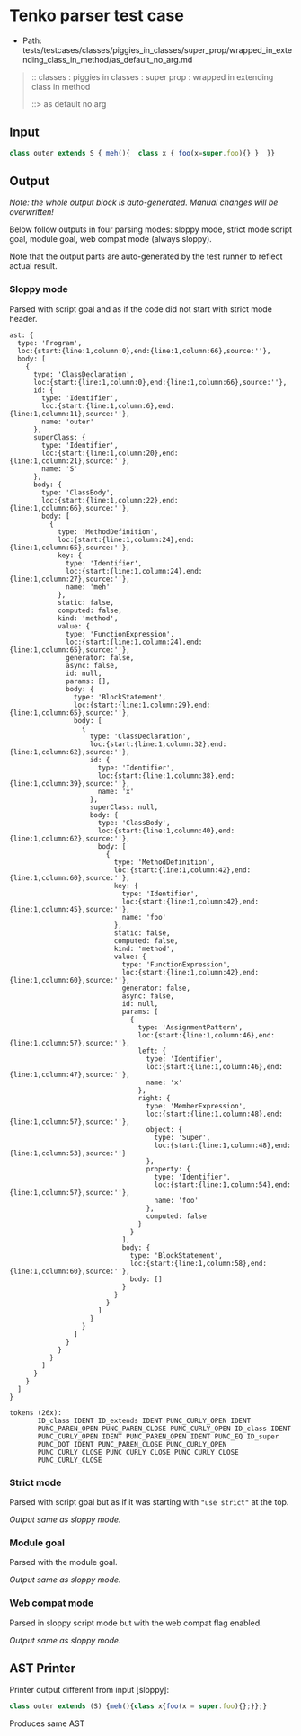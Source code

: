 # Tenko parser test case

- Path: tests/testcases/classes/piggies_in_classes/super_prop/wrapped_in_extending_class_in_method/as_default_no_arg.md

> :: classes : piggies in classes : super prop : wrapped in extending class in method
>
> ::> as default no arg

## Input

`````js
class outer extends S { meh(){  class x { foo(x=super.foo){} }  }}
`````

## Output

_Note: the whole output block is auto-generated. Manual changes will be overwritten!_

Below follow outputs in four parsing modes: sloppy mode, strict mode script goal, module goal, web compat mode (always sloppy).

Note that the output parts are auto-generated by the test runner to reflect actual result.

### Sloppy mode

Parsed with script goal and as if the code did not start with strict mode header.

`````
ast: {
  type: 'Program',
  loc:{start:{line:1,column:0},end:{line:1,column:66},source:''},
  body: [
    {
      type: 'ClassDeclaration',
      loc:{start:{line:1,column:0},end:{line:1,column:66},source:''},
      id: {
        type: 'Identifier',
        loc:{start:{line:1,column:6},end:{line:1,column:11},source:''},
        name: 'outer'
      },
      superClass: {
        type: 'Identifier',
        loc:{start:{line:1,column:20},end:{line:1,column:21},source:''},
        name: 'S'
      },
      body: {
        type: 'ClassBody',
        loc:{start:{line:1,column:22},end:{line:1,column:66},source:''},
        body: [
          {
            type: 'MethodDefinition',
            loc:{start:{line:1,column:24},end:{line:1,column:65},source:''},
            key: {
              type: 'Identifier',
              loc:{start:{line:1,column:24},end:{line:1,column:27},source:''},
              name: 'meh'
            },
            static: false,
            computed: false,
            kind: 'method',
            value: {
              type: 'FunctionExpression',
              loc:{start:{line:1,column:24},end:{line:1,column:65},source:''},
              generator: false,
              async: false,
              id: null,
              params: [],
              body: {
                type: 'BlockStatement',
                loc:{start:{line:1,column:29},end:{line:1,column:65},source:''},
                body: [
                  {
                    type: 'ClassDeclaration',
                    loc:{start:{line:1,column:32},end:{line:1,column:62},source:''},
                    id: {
                      type: 'Identifier',
                      loc:{start:{line:1,column:38},end:{line:1,column:39},source:''},
                      name: 'x'
                    },
                    superClass: null,
                    body: {
                      type: 'ClassBody',
                      loc:{start:{line:1,column:40},end:{line:1,column:62},source:''},
                      body: [
                        {
                          type: 'MethodDefinition',
                          loc:{start:{line:1,column:42},end:{line:1,column:60},source:''},
                          key: {
                            type: 'Identifier',
                            loc:{start:{line:1,column:42},end:{line:1,column:45},source:''},
                            name: 'foo'
                          },
                          static: false,
                          computed: false,
                          kind: 'method',
                          value: {
                            type: 'FunctionExpression',
                            loc:{start:{line:1,column:42},end:{line:1,column:60},source:''},
                            generator: false,
                            async: false,
                            id: null,
                            params: [
                              {
                                type: 'AssignmentPattern',
                                loc:{start:{line:1,column:46},end:{line:1,column:57},source:''},
                                left: {
                                  type: 'Identifier',
                                  loc:{start:{line:1,column:46},end:{line:1,column:47},source:''},
                                  name: 'x'
                                },
                                right: {
                                  type: 'MemberExpression',
                                  loc:{start:{line:1,column:48},end:{line:1,column:57},source:''},
                                  object: {
                                    type: 'Super',
                                    loc:{start:{line:1,column:48},end:{line:1,column:53},source:''}
                                  },
                                  property: {
                                    type: 'Identifier',
                                    loc:{start:{line:1,column:54},end:{line:1,column:57},source:''},
                                    name: 'foo'
                                  },
                                  computed: false
                                }
                              }
                            ],
                            body: {
                              type: 'BlockStatement',
                              loc:{start:{line:1,column:58},end:{line:1,column:60},source:''},
                              body: []
                            }
                          }
                        }
                      ]
                    }
                  }
                ]
              }
            }
          }
        ]
      }
    }
  ]
}

tokens (26x):
       ID_class IDENT ID_extends IDENT PUNC_CURLY_OPEN IDENT
       PUNC_PAREN_OPEN PUNC_PAREN_CLOSE PUNC_CURLY_OPEN ID_class IDENT
       PUNC_CURLY_OPEN IDENT PUNC_PAREN_OPEN IDENT PUNC_EQ ID_super
       PUNC_DOT IDENT PUNC_PAREN_CLOSE PUNC_CURLY_OPEN
       PUNC_CURLY_CLOSE PUNC_CURLY_CLOSE PUNC_CURLY_CLOSE
       PUNC_CURLY_CLOSE
`````

### Strict mode

Parsed with script goal but as if it was starting with `"use strict"` at the top.

_Output same as sloppy mode._

### Module goal

Parsed with the module goal.

_Output same as sloppy mode._

### Web compat mode

Parsed in sloppy script mode but with the web compat flag enabled.

_Output same as sloppy mode._

## AST Printer

Printer output different from input [sloppy]:

````js
class outer extends (S) {meh(){class x{foo(x = super.foo){};}};}
````

Produces same AST
